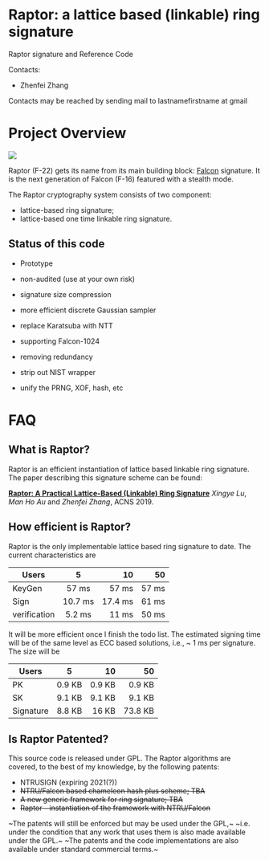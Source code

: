 Raptor: a lattice based (linkable) ring signature
===========
Raptor signature and Reference Code

Contacts:

* Zhenfei Zhang

Contacts may be reached by sending mail to lastnamefirstname at gmail



Project Overview
================

![](logo/f22.png)

Raptor (F-22) gets its name from its main building block: [Falcon](https://falcon-sign.info/) signature.
It is the next generation of Falcon (F-16) featured with a stealth mode.


The Raptor cryptography system consists of two component:

* lattice-based ring signature;
* lattice-based one time linkable ring signature.

Status of this code
-----
* Prototype
* non-audited (use at your own risk)

* signature size compression
* more efficient discrete Gaussian sampler
* replace Karatsuba with NTT
* supporting Falcon-1024
* removing redundancy
* strip out NIST wrapper
* unify the PRNG, XOF, hash, etc

FAQ
===
What is Raptor?
-------------
Raptor is an efficient instantiation of lattice based linkable ring signature.
The paper describing this signature scheme can be found:

  [__Raptor: A Practical Lattice-Based (Linkable) Ring Signature__](https://eprint.iacr.org/2018/857)
  _Xingye Lu_, _Man Ho Au_ and _Zhenfei Zhang_,
  ACNS 2019.


How efficient is Raptor?
-----------------
Raptor is the only implementable lattice based ring signature to date.
The current characteristics are

| Users       |     5    |  10 | 50 |
| ------------- |:-------------:| -----:| -----:|
| KeyGen       | 57 ms | 57 ms |57 ms|
| Sign      | 10.7 ms      |  17.4 ms | 61 ms|
| verification| 5.2 ms     |   11 ms | 50 ms |



It will be more efficient once I finish the todo list.
The estimated signing time will be of the same level as ECC based solutions, i.e., ~ 1 ms per signature.
The size will be

| Users       |     5    |  10 | 50 |
| ------------- |:-------------:| -----:| -----:|
| PK      | 0.9 KB|0.9 KB |0.9 KB|
| SK     |9.1 KB     |  9.1 KB | 9.1 KB|
| Signature|8.8 KB     |  16 KB | 73.8 KB |



Is Raptor Patented?
-----------------
This source code is released under GPL.
The Raptor algorithms are covered, to the best of my knowledge, by the following patents:

* NTRUSIGN (expiring 2021(?))
* ~~NTRU/Falcon based chameleon hash plus scheme; TBA~~
* ~~A new generic framework for ring signature; TBA~~
* ~~Raptor - instantiation of the framework with NTRU/Falcon~~


~The patents will still be enforced but may be used under the GPL,~
~i.e. under the condition that any work that uses them is also made available under the GPL.~
~The patents and the code implementations are also available under standard commercial terms.~

<!---
![](logo/ntru.png)![](logo/obs.png)
--->
